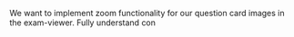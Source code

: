 We want to implement zoom functionality for our question card images in the exam-viewer. Fully understand con